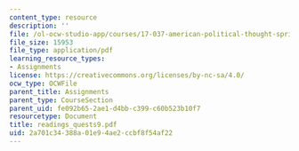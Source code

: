 ```yaml
---
content_type: resource
description: ''
file: /ol-ocw-studio-app/courses/17-037-american-political-thought-spring-2004/2a701c34388a01e94ae2ccbf8f54af22_readings_quests9.pdf
file_size: 15953
file_type: application/pdf
learning_resource_types:
- Assignments
license: https://creativecommons.org/licenses/by-nc-sa/4.0/
ocw_type: OCWFile
parent_title: Assignments
parent_type: CourseSection
parent_uid: fe092b65-2ae1-d4bb-c399-c60b523b10f7
resourcetype: Document
title: readings_quests9.pdf
uid: 2a701c34-388a-01e9-4ae2-ccbf8f54af22
---
```

